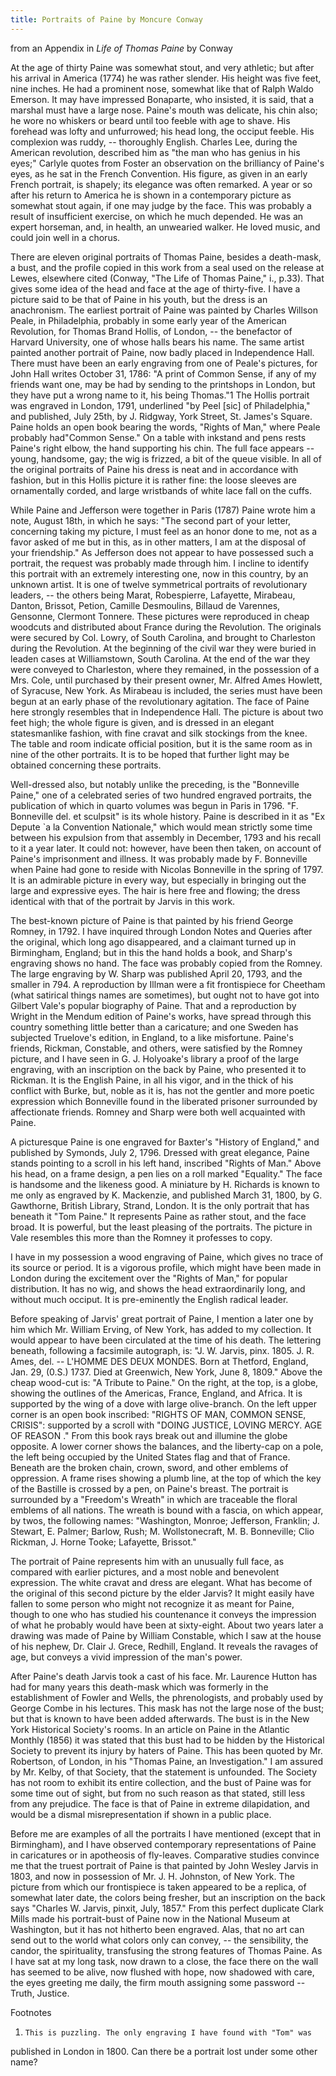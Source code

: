 ```yaml
---
title: Portraits of Paine by Moncure Conway
---
```




   from an Appendix in *Life of Thomas Paine* by Conway

   At the age of thirty Paine was somewhat stout, and very athletic; but
   after his arrival in America (1774) he was rather slender. His height was
   five feet, nine inches. He had a prominent nose, somewhat like that of
   Ralph Waldo Emerson. It may have impressed Bonaparte, who insisted, it is
   said, that a marshal must have a large nose. Paine's mouth was delicate,
   his chin also; he wore no whiskers or beard until too feeble with age to
   shave. His forehead was lofty and unfurrowed; his head long, the occiput
   feeble. His complexion was ruddy, -- thoroughly English. Charles Lee,
   during the American revolution, described him as "the man who has genius
   in his eyes;" Carlyle quotes from Foster an observation on the brilliancy
   of Paine's eyes, as he sat in the French Convention. His figure, as given
   in an early French portrait, is shapely; its elegance was often remarked.
   A year or so after his return to America he is shown in a contemporary
   picture as somewhat stout again, if one may judge by the face. This was
   probably a result of insufficient exercise, on which he much depended. He
   was an expert horseman, and, in health, an unwearied walker. He loved
   music, and could join well in a chorus.

   There are eleven original portraits of Thomas Paine, besides a death-mask,
   a bust, and the profile copied in this work from a seal used on the
   release at Lewes, elsewhere cited (Conway, "The Life of Thomas Paine," i.,
   p.33). That gives some idea of the head and face at the age of
   thirty-five. I have a picture said to be that of Paine in his youth, but
   the dress is an anachronism. The earliest portrait of Paine was painted by
   Charles Willson Peale, in Philadelphia, probably in some early year of the
   American Revolution, for Thomas Brand Hollis, of London, -- the benefactor
   of Harvard University, one of whose halls bears his name. The same artist
   painted another portrait of Paine, now badly placed in Independence Hall.
   There must have been an early engraving from one of Peale's pictures, for
   John Hall writes October 31, 1786: "A print of Common Sense, if any of my
   friends want one, may be had by sending to the printshops in London, but
   they have put a wrong name to it, his being Thomas."1 The Hollis portrait
   was engraved in London, 1791, underlined "by Peel [sic] of Philadelphia,"
   and published, July 25th, by J. Ridgway, York Street, St. James's Square.
   Paine holds an open book bearing the words, "Rights of Man," where Peale
   probably had"Common Sense."   On a table with inkstand and pens rests
   Paine's right elbow, the hand supporting his chin. The full face appears
   -- young, handsome, gay; the wig is frizzed, a bit of the queue visible.
   In all of the original portraits of Paine his dress is neat and in
   accordance with fashion, but in this Hollis picture it is rather fine: the
   loose sleeves are ornamentally corded, and large wristbands of white lace
   fall on the cuffs.

   While Paine and Jefferson were together in Paris (1787) Paine wrote him a
   note, August 18th, in which he says: "The second part of your letter,
   concerning taking my picture, I must feel as an honor done to me, not as a
   favor asked of me but in this, as in other matters, I am at the disposal
   of your friendship."   As Jefferson does not appear to have possessed such
   a portrait, the request was probably made through him. I incline to
   identify this portrait with an extremely interesting one, now in this
   country, by an unknown artist. It is one of twelve symmetrical portraits
   of revolutionary leaders, -- the others being Marat, Robespierre,
   Lafayette, Mirabeau, Danton, Brissot, Petion, Camille Desmoulins, Billaud
   de Varennes, Gensonne, Clermont Tonnere. These pictures were reproduced in
   cheap woodcuts and distributed about France during the Revolution. The
   originals were secured by Col. Lowry, of South Carolina, and brought to
   Charleston during the Revolution. At the beginning of the civil war they
   were buried in leaden cases at Williamstown, South Carolina. At the end of
   the war they were conveyed to Charleston, where they remained, in the
   possession of a Mrs. Cole, until purchased by their present owner, Mr.
   Alfred Ames Howlett, of Syracuse, New York. As Mirabeau is included, the
   series must have been begun at an early phase of the revolutionary
   agitation. The face of Paine here strongly resembles that in Independence
   Hall. The picture is about two feet high; the whole figure is given, and
   is dressed in an elegant statesmanlike fashion, with fine cravat and silk
   stockings from the knee. The table and room indicate official position,
   but it is the same room as in nine of the other portraits. It is to be
   hoped that further light may be obtained concerning these portraits.

   Well-dressed also, but notably unlike the preceding, is the "Bonneville
   Paine," one of a celebrated series of two hundred engraved portraits, the
   publication of which in quarto volumes was begun in Paris in 1796. "F.
   Bonneville del. et sculpsit" is its whole history. Paine is described in
   it as "Ex Depute `a la Convention Nationale," which would mean strictly
   some time between his expulsion from that assembly in December, 1793 and
   his recall to it a year later. It could not: however, have been then
   taken, on account of Paine's imprisonment and illness. It was probably
   made by F. Bonneville when Paine had gone to reside with Nicolas
   Bonneville in the spring of 1797. It is an admirable picture in every way,
   but especially in bringing out the large and expressive eyes. The hair is
   here free and flowing; the dress identical with that of the portrait by
   Jarvis in this work.

   The best-known picture of Paine is that painted by his friend George
   Romney, in 1792. I have inquired through London Notes and Queries after
   the original, which long ago disappeared, and a claimant turned up in
   Birmingham, England; but in this the hand holds a book, and Sharp's
   engraving shows no hand. The face was probably copied from the Romney. The
   large engraving by W. Sharp was published April 20, 1793, and the smaller
   in 794. A reproduction by Illman were a fit frontispiece for Cheetham
   (what satirical things names are sometimes), but ought not to have got
   into Gilbert Vale's popular biography of Paine. That and a reproduction by
   Wright in the Mendum edition of Paine's works, have spread through this
   country something little better than a caricature; and one Sweden has
   subjected Truelove's edition, in England, to a like misfortune. Paine's
   friends, Rickman, Constable, and others, were satisfied by the Romney
   picture, and I have seen in G. J. Holyoake's library a proof of the large
   engraving, with an inscription on the back by Paine, who presented it to
   Rickman. It is the English Paine, in all his vigor, and in the thick of
   his conflict with Burke, but, noble as it is, has not the gentler and more
   poetic expression which Bonneville found in the liberated prisoner
   surrounded by affectionate friends. Romney and Sharp were both well
   acquainted with Paine.

   A picturesque Paine is one engraved for Baxter's "History of England," and
   published by Symonds, July 2, 1796. Dressed with great elegance, Paine
   stands pointing to a scroll in his left hand, inscribed "Rights of
   Man." Above his head, on a frame design, a pen lies on a roll marked
   "Equality."   The face is handsome and the likeness good. A miniature by
   H. Richards is known to me only as engraved by K. Mackenzie, and published
   March 31, 1800, by G. Gawthorne, British Library, Strand, London. It is
   the only portrait that has beneath it "Tom Paine." It represents Paine as
   rather stout, and the face broad. It is powerful, but the least pleasing
   of the portraits. The picture in Vale resembles this more than the Romney
   it professes to copy.

   I have in my possession a wood engraving of Paine, which gives no trace of
   its source or period. It is a vigorous profile, which might have been made
   in London during the excitement over the "Rights of Man," for popular
   distribution. It has no wig, and shows the head extraordinarily long, and
   without much occiput. It is pre-eminently the English radical leader.

   Before speaking of Jarvis' great portrait of Paine, I mention a later one
   by him which Mr. William Erving, of New York, has added to my collection.
   It would appear to have been circulated at the time of his death. The
   lettering beneath, following a facsimile autograph, is: "J. W. Jarvis,
   pinx. 1805. J. R. Ames, del. -- L'HOMME DES DEUX MONDES. Born at Thetford,
   England, Jan. 29, (0.S.) 1737. Died at Greenwich, New York, June 8, 1809."
     Above the cheap wood-cut is: "A Tribute to Paine." On the right, at the
   top, is a globe, showing the outlines of the Americas, France, England,
   and Africa. It is supported by the wing of a dove with large olive-branch.
   On the left upper corner is an open book inscribed: "RIGHTS OF MAN,
   COMMON SENSE,   CRISIS": supported by a scroll with
   "DOING JUSTICE, LOVING MERCY. AGE OF REASON ."   From this book rays break
   out and illumine the globe opposite. A lower corner shows the balances,
   and the liberty-cap on a pole, the left being occupied by the United
   States flag and that of France. Beneath are the broken chain, crown,
   sword, and other emblems of oppression. A frame rises showing a plumb
   line, at the top of which the key of the Bastille is crossed by a pen, on
   Paine's breast. The portrait is surrounded by a "Freedom's Wreath" in
   which are traceable the floral emblems of all nations. The wreath is bound
   with a fascia, on which appear, by twos, the following names: "Washington,
   Monroe; Jefferson, Franklin; J. Stewart, E. Palmer; Barlow, Rush; M.
   Wollstonecraft, M. B. Bonneville; Clio Rickman, J. Horne Tooke; Lafayette,
   Brissot."

   The portrait of Paine represents him with an unusually full face, as
   compared with earlier pictures, and a most noble and benevolent
   expression. The white cravat and dress are elegant. What has become of the
   original of this second picture by the elder Jarvis? It might easily have
   fallen to some person who might not recognize it as meant for Paine,
   though to one who has studied his countenance it conveys the impression of
   what he probably would have been at sixty-eight. About two years later a
   drawing was made of Paine by William Constable, which I saw at the house
   of his nephew, Dr. Clair J. Grece, Redhill, England. It reveals the
   ravages of age, but conveys a vivid impression of the man's power.

   After Paine's death Jarvis took a cast of his face. Mr. Laurence Hutton
   has had for many years this death-mask which was formerly in the
   establishment of Fowler and Wells, the phrenologists, and probably used by
   George Combe in his lectures. This mask has not the large nose of the
   bust; but that is known to have been added afterwards. The bust is in the
   New York Historical Society's rooms. In an article on Paine in
   the Atlantic Monthly (1856) it was stated that this bust had to be hidden
   by the Historical Society to prevent its injury by haters of Paine. This
   has been quoted by Mr. Robertson, of London, in his "Thomas Paine, an
   Investigation."   I am assured by Mr. Kelby, of that Society, that the
   statement is unfounded. The Society has not room to exhibit its entire
   collection, and the bust of Paine was for some time out of sight, but from
   no such reason as that stated, still less from any prejudice. The face is
   that of Paine in extreme dilapidation, and would be a dismal
   misrepresentation if shown in a public place.

   Before me are examples of all the portraits I have mentioned (except that
   in Birmingham), and I have observed contemporary representations of Paine
   in caricatures or in apotheosis of fly-leaves. Comparative studies
   convince me that the truest portrait of Paine is that painted by John
   Wesley Jarvis in 1803, and now in possession of Mr. J. H. Johnston, of New
   York. The picture from which our frontispiece is taken appeared to be a
   replica, of somewhat later date, the colors being fresher, but an
   inscription on the back says "Charles W. Jarvis, pinxit, July, 1857." From
   this perfect duplicate Clark Mills made his portrait-bust of Paine now in
   the National Museum at Washington, but it has not hitherto been engraved.
   Alas, that no art can send out to the world what colors only can convey,
   -- the sensibility, the candor, the spirituality, transfusing the strong
   features of Thomas Paine. As I have sat at my long task, now drawn to a
   close, the face there on the wall has seemed to be alive, now flushed with
   hope, now shadowed with care, the eyes greeting me daily, the firm mouth
   assigning some password -- Truth, Justice.

   Footnotes



   1.     This is puzzling. The only engraving I have found with "Tom" was
   published in London in 1800. Can there be a portrait lost under some other
   name?
